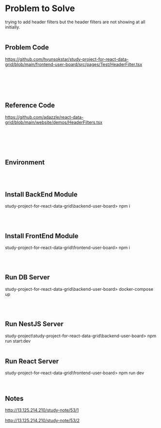 # Problem to Solve
trying to add header filters but the header filters are not showing at all initially.
<br /><br />

## Problem Code
https://github.com/hyunsokstar/study-project-for-react-data-grid/blob/main/frontend-user-board/src/pages/Test/HeaderFilter.tsx
<br /><br /><br /><br /><br /><br />

## Reference Code   
https://github.com/adazzle/react-data-grid/blob/main/website/demos/HeaderFilters.tsx

<br /><br /><br /><br />

## Environment  
<br /><br />

## Install BackEnd Module
study-project-for-react-data-grid\backend-user-board> npm i

<br /><br />
## Install FrontEnd Module
study-project-for-react-data-grid\frontend-user-board> npm i

<br /><br />
## Run DB Server  
study-project-for-react-data-grid\backend-user-board> docker-compose up

<br /><br />
## Run NestJS Server
study-project\study-project-for-react-data-grid\backend-user-board> npm run start:dev
<br /><br />

## Run React Server
study-project-for-react-data-grid\frontend-user-board> npm run dev  
<br /><br />
## Notes
http://13.125.214.210/study-note/53/1
<br /><br />
http://13.125.214.210/study-note/53/2
